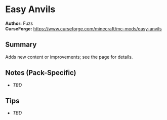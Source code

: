# Easy Anvils

**Author:** Fuzs  
**CurseForge:** https://www.curseforge.com/minecraft/mc-mods/easy-anvils

## Summary
Adds new content or improvements; see the page for details.

## Notes (Pack-Specific)
- _TBD_

## Tips
- _TBD_

